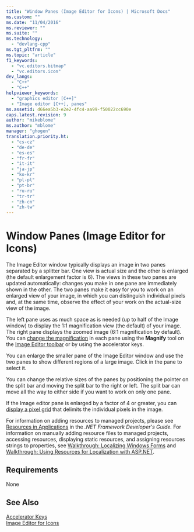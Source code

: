 ```yaml
---
title: "Window Panes (Image Editor for Icons) | Microsoft Docs"
ms.custom: ""
ms.date: "11/04/2016"
ms.reviewer: ""
ms.suite: ""
ms.technology: 
  - "devlang-cpp"
ms.tgt_pltfrm: ""
ms.topic: "article"
f1_keywords: 
  - "vc.editors.bitmap"
  - "vc.editors.icon"
dev_langs: 
  - "C++"
  - "C++"
helpviewer_keywords: 
  - "graphics editor [C++]"
  - "Image editor [C++], panes"
ms.assetid: d66ea5b3-e2e2-4fc4-aa99-f50022cc690e
caps.latest.revision: 9
author: "mikeblome"
ms.author: "mblome"
manager: "ghogen"
translation.priority.ht: 
  - "cs-cz"
  - "de-de"
  - "es-es"
  - "fr-fr"
  - "it-it"
  - "ja-jp"
  - "ko-kr"
  - "pl-pl"
  - "pt-br"
  - "ru-ru"
  - "tr-tr"
  - "zh-cn"
  - "zh-tw"
---
```

# Window Panes (Image Editor for Icons)
The Image Editor window typically displays an image in two panes separated by a splitter bar. One view is actual size and the other is enlarged (the default enlargement factor is 6). The views in these two panes are updated automatically: changes you make in one pane are immediately shown in the other. The two panes make it easy for you to work on an enlarged view of your image, in which you can distinguish individual pixels and, at the same time, observe the effect of your work on the actual-size view of the image.  
  
 The left pane uses as much space as is needed (up to half of the Image window) to display the 1:1 magnification view (the default) of your image. The right pane displays the zoomed image (6:1 magnification by default). You can [change the magnification](../mfc/changing-the-magnification-factor-image-editor-for-icons.md) in each pane using the **Magnify** tool on the [Image Editor toolbar](../mfc/toolbar-image-editor-for-icons.md) or by using the accelerator keys.  
  
 You can enlarge the smaller pane of the Image Editor window and use the two panes to show different regions of a large image. Click in the pane to select it.  
  
 You can change the relative sizes of the panes by positioning the pointer on the split bar and moving the split bar to the right or left. The split bar can move all the way to either side if you want to work on only one pane.  
  
 If the Image editor pane is enlarged by a factor of 4 or greater, you can [display a pixel grid](../mfc/displaying-or-hiding-the-pixel-grid-image-editor-for-icons.md) that delimits the individual pixels in the image.  
  
 For information on adding resources to managed projects, please see [Resources in Applications](http://msdn.microsoft.com/Library/8ad495d4-2941-40cf-bf64-e82e85825890) in the *.NET Framework Developer's Guide.* For information on manually adding resource files to managed projects, accessing resources, displaying static resources, and assigning resources strings to properties, see [Walkthrough: Localizing Windows Forms](http://msdn.microsoft.com/en-us/9a96220d-a19b-4de0-9f48-01e5d82679e5) and [Walkthrough: Using Resources for Localization with ASP.NET](http://msdn.microsoft.com/Library/bb4e5b44-e2b0-48ab-bbe9-609fb33900b6).  
  
## Requirements  
 None  
  
## See Also  
 [Accelerator Keys](../mfc/accelerator-keys-image-editor-for-icons.md)   
 [Image Editor for Icons](../mfc/image-editor-for-icons.md)

